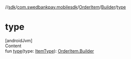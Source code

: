 //[sdk](../../../../index.md)/[com.swedbankpay.mobilesdk](../../index.md)/[OrderItem](../index.md)/[Builder](index.md)/[type](type.md)



# type  
[androidJvm]  
Content  
fun [type](type.md)(type: [ItemType](../../-item-type/index.md)): [OrderItem.Builder](index.md)  



